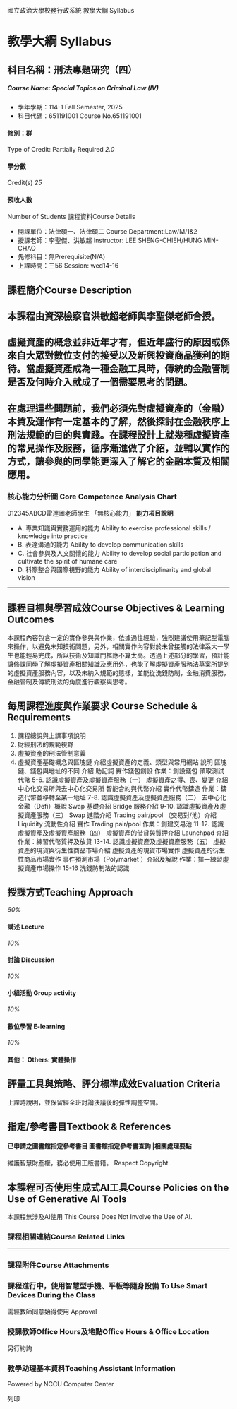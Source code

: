 國立政治大學校務行政系統 教學大綱 Syllabus
# 教學大綱 Syllabus
##  科目名稱：刑法專題研究（四） 
#####  Course Name: Special Topics on Criminal Law (IV)
  * 學年學期：114-1 Fall Semester, 2025 
  * 科目代碼：651191001 Course No.651191001


#### 修別：群
Type of Credit: Partially Required 
_2.0_
#### 學分數
Credit(s)
_25_
#### 預收人數
Number of Students
課程資料Course Details
  * 開課單位：法律碩一、法律碩二 Course Department:Law/M/1&2 
  * 授課老師：李聖傑、洪敏超 Instructor: LEE SHENG-CHIEH/HUNG MIN-CHAO 
  * 先修科目：無Prerequisite(N/A)
  * 上課時間：三56 Session: wed14-16


##  課程簡介Course Description
## 本課程由資深檢察官洪敏超老師與李聖傑老師合授。
## 虛擬資產的概念並非近年才有，但近年盛行的原因或係來自大眾對數位支付的接受以及新興投資商品獲利的期待。當虛擬資產成為一種金融工具時，傳統的金融管制是否及何時介入就成了一個需要思考的問題。
## 在處理這些問題前，我們必須先對虛擬資產的（金融）本質及運作有一定基本的了解，然後探討在金融秩序上刑法規範的目的與實踐。在課程設計上就幾種虛擬資產的常見操作及服務，循序漸進做了介紹，並輔以實作的方式，讓參與的同學能更深入了解它的金融本質及相關應用。
###  核心能力分析圖 Core Competence Analysis Chart
012345ABCD雷達圖老師學生
「無核心能力」 
**能力項目說明**
  * A. 專業知識與實務運用的能力 Ability to exercise professional skills / knowledge into practice
  * B. 表達溝通的能力 Ability to develop communication skills
  * C. 社會參與及人文關懷的能力 Ability to develop social participation and cultivate the spirit of humane care
  * D. 科際整合與國際視野的能力 Ability of interdisciplinarity and global vision


* * *
##  課程目標與學習成效Course Objectives & Learning Outcomes 
本課程內容包含一定的實作參與與作業，依據過往經驗，強烈建議使用筆記型電腦來操作，以避免未知技術問題，另外，相關實作內容對於未曾接觸的法律系大一學生也能輕易完成，所以技術及知識門檻應不算太高。透過上述部分的學習，預計能讓修課同學了解虛擬資產相關知識及應用外，也能了解虛擬資產服務法草案所提到的虛擬資產服務內容，以及未納入規範的態樣，並能從洗錢防制，金融消費服務，金融管制及傳統刑法的角度進行觀察與思考。
##  每周課程進度與作業要求 Course Schedule & Requirements
1. 課程總說與上課事項說明
2. 財經刑法的規範視野
3. 虛擬資產的刑法管制意義
4. 虛擬資產基礎概念與區塊鏈
介紹虛擬資產的定義、類型與常用網站
說明 區塊鏈、錢包與地址的不同
介紹 助記詞
實作錢包創設
作業：創設錢包 領取測試代幣
5-6. 認識虛擬資產及虛擬資產服務（一）
虛擬資產之得、喪、變更
介紹中心化交易所與去中心化交易所
智能合約與代幣介紹
實作代幣鑄造
作業：鑄造代幣並移轉至某一地址
7-8. 認識虛擬資產及虛擬資產服務（二）
去中心化金融（Defi）概說
Swap 基礎介紹
Bridge 服務介紹
9-10. 認識虛擬資產及虛擬資產服務（三）
Swap 進階介紹
Trading pair/pool （交易對/池）介紹
Liquidity 流動性介紹
實作 Trading pair/pool
作業：創建交易池
11-12. 認識虛擬資產及虛擬資產服務（四）
虛擬資產的借貸與質押介紹
Launchpad 介紹
作業：練習代幣質押及放貸
13-14. 認識虛擬資產及虛擬資產服務（五）
虛擬資產的現貨與衍生性商品市場介紹
虛擬資產的現貨市場實作
虛擬資產的衍生性商品市場實作
事件預測市場（Polymarket ）介紹及解說
作業：擇一練習虛擬資產市場操作
15-16 洗錢防制法的認識
##  授課方式Teaching Approach
_60%_
####  講述 Lecture
_10%_
####  討論 Discussion
_10%_
####  小組活動 Group activity
_10%_
####  數位學習 E-learning
_10%_
####  其他： Others: 實體操作 
##  評量工具與策略、評分標準成效Evaluation Criteria
上課時說明，並保留經全班討論決議後的彈性調整空間。
##  指定/參考書目Textbook & References
####  已申請之圖書館指定參考書目  圖書館指定參考書查詢 |相關處理要點
維護智慧財產權，務必使用正版書籍。 Respect Copyright.
##  本課程可否使用生成式AI工具Course Policies on the Use of Generative AI Tools
本課程無涉及AI使用 This Course Does Not Involve the Use of AI.
###  課程相關連結Course Related Links
* * *
###  課程附件Course Attachments
###  課程進行中，使用智慧型手機、平板等隨身設備 To Use Smart Devices During the Class
需經教師同意始得使用  Approval
###  授課教師Office Hours及地點Office Hours & Office Location
另行約詢
###  教學助理基本資料Teaching Assistant Information
Powered by NCCU Computer Center
  
列印
